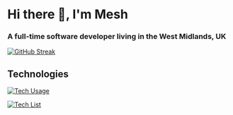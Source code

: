 # Hi there 👋, I'm Mesh

### A full-time software developer living in the West Midlands, UK  

[![GitHub Streak](https://profile-api.meshu.app/stats/streak)](https://github.com/meshu-dev)

## Technologies

[![Tech Usage](https://profile-api.meshu.app/tech/usage)](https://github.com/meshu-dev)

[![Tech List](https://profile-api.meshu.app/tech/list?img=true)](https://github.com/meshu-dev)
